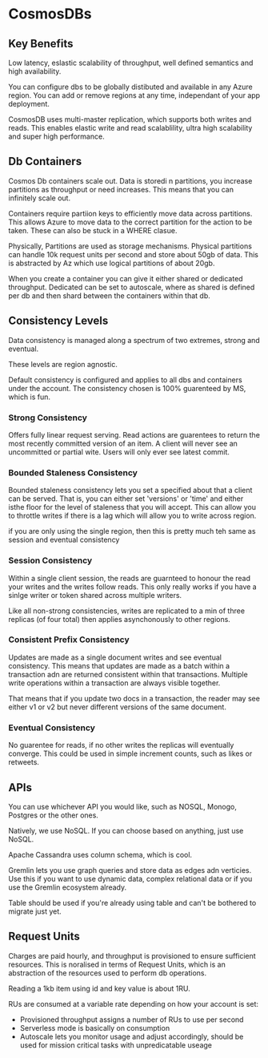 # CosmosDBs

## Key Benefits

Low latency, eslastic scalability of throughput, well defined semantics and high availability.

You can configure dbs to be globally distibuted and available in any Azure region. You can add or remove regions at any time, independant of your app deployment.

CosmosDB uses multi-master replication, which supports both writes and reads. This enables elastic write and read scalablility, ultra high scalability and super high performance. 

## Db Containers

Cosmos Db containers scale out. Data is storedi n partitions, you increase partitions as throughput or need increases. This means that you can infinitely scale out.

Containers require partiion keys to efficiently move data across partitions. This allows Azure to move data to the correct partition for the action to be taken. These can also be stuck in a WHERE clasue.

Physically, Partitions are used as storage mechanisms. Physical partitions can handle 10k request units per second and store about 50gb of data. This is abstracted by Az which use logical partitions of about 20gb.

When you create a container you can give it either shared or dedicated throughput. Dedicated can be set to autoscale, where as shared is defined per db and then shard between the containers within that db.

## Consistency Levels

Data consistency is managed along a spectrum of two extremes, strong and eventual. 

These levels are region agnostic.

Default consistency is configured and applies to all dbs and containers under the account. The consistency chosen is 100% guarenteed by MS, which is fun.

### Strong Consistency

Offers fully linear request serving. Read actions are guarentees to return the most recently committed version of an item. A client will never see an uncommitted or partial wite. Users will only ever see latest commit.

### Bounded Staleness Consistency

Bounded staleness consistency lets you set a specified about that a client can be served. That is, you can either set 'versions' or 'time' and either isthe floor for the level of staleness that you will accept. This can allow you to throttle writes if there is a lag which will allow you to write across region. 

if you are only using the single region, then this is pretty much teh same as session and eventual consistency

### Session Consistency

Within a single client session, the reads are guarnteed to honour the read your writes and the writes follow reads. This only really works if you have a sinlge writer or token shared across multiple writers.

Like all non-strong consistencies, writes are replicated to a min of three replicas (of four total) then applies asynchonously to other regions.

### Consistent Prefix Consistency

Updates are made as a single document writes and see eventual consistency. This means that updates are made as a batch within a transaction adn are returned consistent within that transactions. Multiple write operations within a transaction are always visible together. 

That means that if you update two docs in a transaction, the reader may see either v1 or v2 but never different versions of the same document.

### Eventual Consistency

No guarentee for reads, if no other writes the replicas will eventually converge. This could be used in simple increment counts, such as likes or retweets.

## APIs

You can use whichever API you would like, such as NOSQL, Monogo, Postgres or the other ones.

Natively, we use NoSQL. If you can choose based on anything, just use NoSQL.

Apache Cassandra uses column schema, which is cool. 

Gremlin lets you use graph queries and store data as edges adn verticies. Use this if you want to use dynamic data, complex relational data or if you use the Gremlin ecosystem already.

Table should be used if you're already using table and can't be bothered to migrate just yet.

## Request Units

Charges are paid hourly, and throughput is provisioned to ensure sufficient resources. This is noralised in terms of Request Units, which is an abstraction of the resources used to perform db operations.

Reading a 1kb item using id and key value is about 1RU. 

RUs are consumed at a variable rate depending on how your account is set:

- Provisioned throughput assigns a number of RUs to use per second
- Serverless mode is basically on consumption
- Autoscale lets you monitor usage and adjust accordingly, should be used for mission critical tasks with unpredicatable useage
